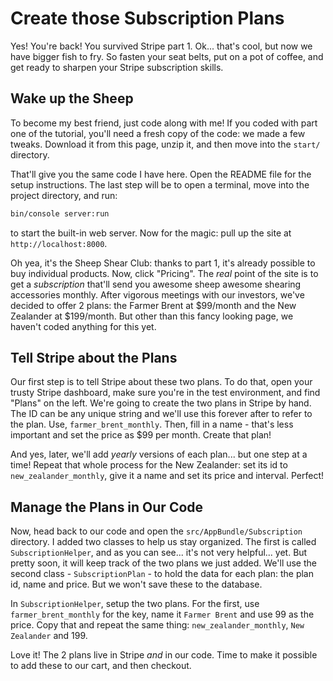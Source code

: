 # Create those Subscription Plans

Yes! You're back! You survived Stripe part 1. Ok... that's cool, but now we have
bigger fish to fry. So fasten your seat belts, put on a pot of coffee, and get ready
to sharpen your Stripe subscription skills.

## Wake up the Sheep

To become my best friend, just code along with me! If you coded with part one of
the tutorial, you'll need a fresh copy of the code: we made a few tweaks. Download
it from this page, unzip it, and then move into the `start/` directory.

That'll give you the same code I have here. Open the README file for the setup instructions.
The last step will be to open a terminal, move into the project directory, and run:

```bash
bin/console server:run
```

to start the built-in web server. Now for the magic: pull up the site at
`http://localhost:8000`.

Oh yea, it's the Sheep Shear Club: thanks to part 1, it's already possible to buy
individual products. Now, click "Pricing". The *real* point of the site is to get
a *subscription* that'll send you awesome sheep awesome shearing accessories monthly.
After vigorous meetings with our investors, we've decided to offer 2 plans: the
Farmer Brent at $99/month and the New Zealander at $199/month. But other than this
fancy looking page, we haven't coded anything for this yet.

## Tell Stripe about the Plans

Our first step is to tell Stripe about these two plans. To do that, open your trusty
Stripe dashboard, make sure you're in the test environment, and find "Plans" on the
left. We're going to create the two plans in Stripe by hand. The ID can be any unique
string and we'll use this forever after to refer to the plan. Use, `farmer_brent_monthly`.
Then, fill in a name - that's less important and set the price as $99 per month.
Create that plan!

And yes, later, we'll add *yearly* versions of each plan... but one step at a time!
Repeat that whole process for the New Zealander: set its id to `new_zealander_monthly`,
give it a name and set its price and interval. Perfect!

## Manage the Plans in Our Code

Now, head back to our code and open the `src/AppBundle/Subscription` directory.
I added two classes to help us stay organized. The first is called `SubscriptionHelper`,
and as you can see... it's not very helpful... yet. But pretty soon, it will keep
track of the two plans we just added. We'll use the second class - `SubscriptionPlan` -
to hold the data for each plan: the plan id, name and price. But we won't save these
to the database.

In `SubscriptionHelper`, setup the two plans. For the first, use `farmer_brent_monthly`
for the key, name it `Farmer Brent` and use 99 as the price. Copy that and repeat
the same thing: `new_zealander_monthly`, `New Zealander` and 199.

Love it! The 2 plans live in Stripe *and* in our code. Time to make it possible
to add these to our cart, and then checkout.
